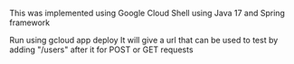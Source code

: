 This was implemented using Google Cloud Shell using Java 17 and Spring framework

Run using gcloud app deploy
It will give a url that can be used to test by adding "/users" after it for POST or GET requests
